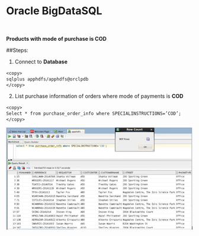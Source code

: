 
# Oracle BigDataSQL
<br>

**Products with mode of purchase is COD**


##Steps:


1. Connect to **Database**
````
<copy>
sqlplus apphdfs/apphdfs@orclpdb
</copy>
````
2. List purchase information of orders where mode of payments is **COD**
````
<copy>
Select * from purchase_order_info where SPECIALINSTRUCTIONS=’COD’;
</copy>
````
![](./images/IMG12.PNG)

 



